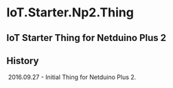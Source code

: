 # IoT.Starter.Np2.Thing

<h2>IoT Starter Thing for Netduino Plus 2</h1>

<h2>History</h2>

<p>&nbsp;2016.09.27 - Initial Thing for Netduino Plus 2.</p>